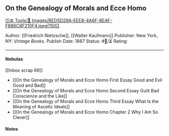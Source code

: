 ## On the Genealogy of Morals and Ecce Homo

[ ![[⚙️ Tools/📸 Images/BED5D29A-EEE8-4A6F-8EAF-F886C8F210F4.jpeg|150]] ](https://www.amazon.com/gp/aw/d/B003H4R23O/ref=tmm_kin_swatch_0?ie=UTF8&qid=1682543514&sr=8-1)

Author: [[Friedrich Nietzsche]], [[Walter Kaufmann]]
Publisher: New York, NY: _Vintage Books._
Publish Date: 1887
Status: #💫/⏳ 
Rating:

___

#### Nebulas

[[Inbox scrap 69]]

- [[On the Genealogy of Morals and Ecce Homo First Essay Good and Evil Good and Bad]]
- [[On the Genealogy of Morals and Ecce Homo Second Essay Guilt Bad Conscience and the Like]]
- [[On the Genealogy of Morals and Ecce Homo Third Essay What Is the Meaning of Ascetic Ideals]]
- [[On the Genealogy of Morals and Ecce Homo Chapter 2 Why I Am So Clever]]

#### Notes

